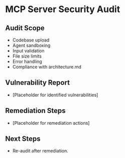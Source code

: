 # MCP Server Security Audit

## Audit Scope
- Codebase upload
- Agent sandboxing
- Input validation
- File size limits
- Error handling
- Compliance with architecture.md

## Vulnerability Report
- [Placeholder for identified vulnerabilities]

## Remediation Steps
- [Placeholder for remediation actions]

## Next Steps
- Re-audit after remediation.
